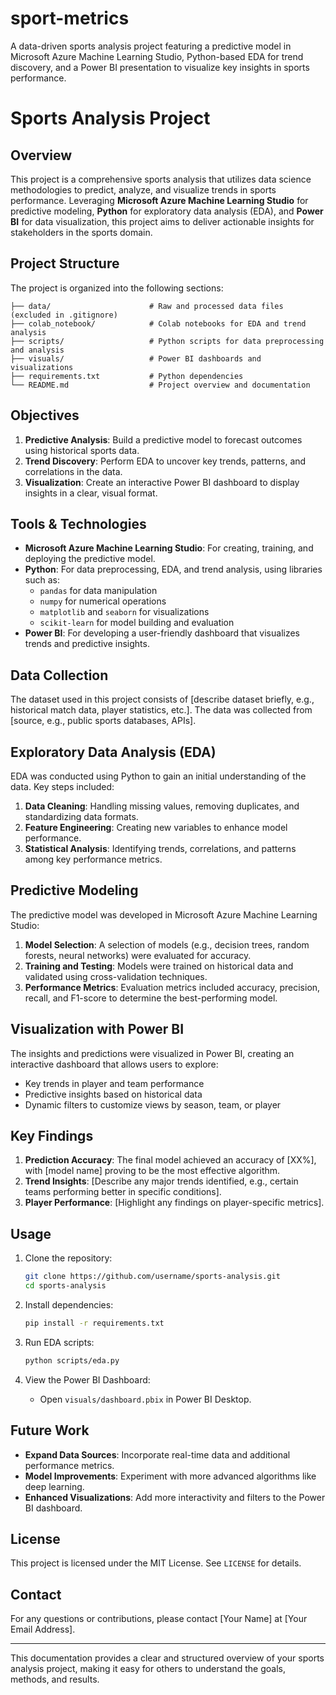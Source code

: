 # sport-metrics
A data-driven sports analysis project featuring a predictive model in Microsoft Azure Machine Learning Studio, Python-based EDA for trend discovery, and a Power BI presentation to visualize key insights in sports performance.

# Sports Analysis Project

## Overview
This project is a comprehensive sports analysis that utilizes data science methodologies to predict, analyze, and visualize trends in sports performance. Leveraging **Microsoft Azure Machine Learning Studio** for predictive modeling, **Python** for exploratory data analysis (EDA), and **Power BI** for data visualization, this project aims to deliver actionable insights for stakeholders in the sports domain.

## Project Structure
The project is organized into the following sections:

```
├── data/                      # Raw and processed data files (excluded in .gitignore)
├── colab_notebook/            # Colab notebooks for EDA and trend analysis
├── scripts/                   # Python scripts for data preprocessing and analysis
├── visuals/                   # Power BI dashboards and visualizations
├── requirements.txt           # Python dependencies
└── README.md                  # Project overview and documentation
```

## Objectives
1. **Predictive Analysis**: Build a predictive model to forecast outcomes using historical sports data.
2. **Trend Discovery**: Perform EDA to uncover key trends, patterns, and correlations in the data.
3. **Visualization**: Create an interactive Power BI dashboard to display insights in a clear, visual format.

## Tools & Technologies
- **Microsoft Azure Machine Learning Studio**: For creating, training, and deploying the predictive model.
- **Python**: For data preprocessing, EDA, and trend analysis, using libraries such as:
  - `pandas` for data manipulation
  - `numpy` for numerical operations
  - `matplotlib` and `seaborn` for visualizations
  - `scikit-learn` for model building and evaluation
- **Power BI**: For developing a user-friendly dashboard that visualizes trends and predictive insights.

## Data Collection
The dataset used in this project consists of [describe dataset briefly, e.g., historical match data, player statistics, etc.]. The data was collected from [source, e.g., public sports databases, APIs].

## Exploratory Data Analysis (EDA)
EDA was conducted using Python to gain an initial understanding of the data. Key steps included:
1. **Data Cleaning**: Handling missing values, removing duplicates, and standardizing data formats.
2. **Feature Engineering**: Creating new variables to enhance model performance.
3. **Statistical Analysis**: Identifying trends, correlations, and patterns among key performance metrics.

## Predictive Modeling
The predictive model was developed in Microsoft Azure Machine Learning Studio:
1. **Model Selection**: A selection of models (e.g., decision trees, random forests, neural networks) were evaluated for accuracy.
2. **Training and Testing**: Models were trained on historical data and validated using cross-validation techniques.
3. **Performance Metrics**: Evaluation metrics included accuracy, precision, recall, and F1-score to determine the best-performing model.

## Visualization with Power BI
The insights and predictions were visualized in Power BI, creating an interactive dashboard that allows users to explore:
- Key trends in player and team performance
- Predictive insights based on historical data
- Dynamic filters to customize views by season, team, or player

## Key Findings
1. **Prediction Accuracy**: The final model achieved an accuracy of [XX%], with [model name] proving to be the most effective algorithm.
2. **Trend Insights**: [Describe any major trends identified, e.g., certain teams performing better in specific conditions].
3. **Player Performance**: [Highlight any findings on player-specific metrics].

## Usage
1. Clone the repository:
   ```bash
   git clone https://github.com/username/sports-analysis.git
   cd sports-analysis
   ```

2. Install dependencies:
   ```bash
   pip install -r requirements.txt
   ```

3. Run EDA scripts:
   ```bash
   python scripts/eda.py
   ```

4. View the Power BI Dashboard:
   - Open `visuals/dashboard.pbix` in Power BI Desktop.

## Future Work
- **Expand Data Sources**: Incorporate real-time data and additional performance metrics.
- **Model Improvements**: Experiment with more advanced algorithms like deep learning.
- **Enhanced Visualizations**: Add more interactivity and filters to the Power BI dashboard.

## License
This project is licensed under the MIT License. See `LICENSE` for details.

## Contact
For any questions or contributions, please contact [Your Name] at [Your Email Address].

---

This documentation provides a clear and structured overview of your sports analysis project, making it easy for others to understand the goals, methods, and results.
